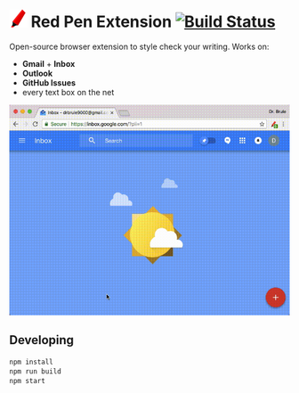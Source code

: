 # ![Icon](https://raw.githubusercontent.com/dbkaplun/red-pen-extension/master/extension/images/red-pen-32.png) Red Pen Extension [![Build Status](https://travis-ci.com/dbkaplun/red-pen-extension.svg?branch=master)](https://travis-ci.com/dbkaplun/red-pen-extension)

Open-source browser extension to style check your writing. Works on:
* **Gmail** + **Inbox**
* **Outlook**
* **GitHub Issues**
* every text box on the net

![Screencast](https://raw.githubusercontent.com/dbkaplun/red-pen-extension/master/assets/screencast.gif)

## Developing

```sh
npm install
npm run build
npm start
```
